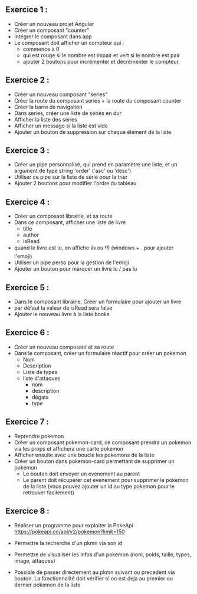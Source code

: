 ## Exercice 1 :

- Créer un nouveau projet Angular
- Créer un composant "counter"
- Intégrer le composant dans app
- Le composant doit afficher un compteur qui :
    - commence à 0
    - qui est rouge si le nombre est impair et vert si le nombre est pair
    - ajouter 2 boutons pour incrémenter et décrémenter le compteur.

## Exercice 2 :

- Créer un nouveau composant "series"
- Créer la route du composant series + la route du composant counter
- Créer la barre de navigation
- Dans series, créer une liste de séries en dur
- Afficher la liste des séries
- Afficher un message si la liste est vide
- Ajouter un bouton de suppression sur chaque élément de la liste 

## Exercice 3 :

- Créer un pipe personnalisé, qui prend en paramètre une liste, et un argument de type string 'order' ('asc' ou 'desc')
- Utiliser ce pipe sur la liste de série pour la trier
- Ajouter 2 boutons pour modifier l'ordre du tableau

## Exercice 4 :

- Créer un composant librairie, et sa route
- Dans ce composant, afficher une liste de livre
    - title
    - author
    - isRead
- quand le livre est lu, on affiche 👍 ou 👎 (windows + . pour ajouter l'emoji)
- Utiliser un pipe perso pour la gestion de l'emoji
- Ajouter un bouton pour marquer un livre lu / pas lu

## Exercice 5 :

- Dans le composant librairie, Créer un formulaire pour ajouter un livre
- par défaut la valeur de isRead sera false
- Ajouter le nouveau livre à la liste books

## Exercice 6 :

- Créer un nouveau composant et sa route
- Dans le composant, créer un formulaire réactif pour créer un pokemon
    - Nom
    - Description
    - Liste de types
    - liste d'attaques
        - nom
        - description
        - dégats
        - type

## Exercice 7 :
- Reprendre pokemon
- Créer un composant pokemon-card, ce composant prendra un pokemon via les props et affichera une carte pokemon
- Afficher ensuite avec une boucle les pokemons de la liste
- Créer un bouton dans pokemon-card permettant de supprimer un pokemon
    - Le bouton doit envoyer un evenement au parent
    - Le parent doit récupérer cet evenement pour supprimer le pokemon de la liste (vous pouvez ajouter un id au type pokemon pour le retrouver facilement)


## Exercice 8 :
- Réaliser un programme pour exploiter la PokeApi https://pokeapi.co/api/v2/pokemon?limit=150

- Permettre la recherche d'un pkmn via son id
- Permettre de visualiser les infos d'un pokemon (nom, poids, taille, types, image, attaques)
- Possible de passer directement au pkmn suivant ou precedent via bouton. La fonctionnalité doit vérifier si on est deja au premier ou dernier pokemon de la liste